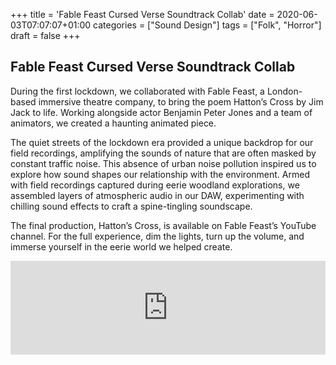+++
title = 'Fable Feast Cursed Verse Soundtrack Collab'
date = 2020-06-03T07:07:07+01:00
categories = ["Sound Design"]
tags = ["Folk", "Horror"]
draft = false
+++

## Fable Feast Cursed Verse Soundtrack Collab

During the first lockdown, we collaborated with Fable Feast, a London-based immersive theatre company, to bring the poem Hatton’s Cross by Jim Jack to life. Working alongside actor Benjamin Peter Jones and a team of animators, we created a haunting animated piece.

The quiet streets of the lockdown era provided a unique backdrop for our field recordings, amplifying the sounds of nature that are often masked by constant traffic noise. This absence of urban noise pollution inspired us to explore how sound shapes our relationship with the environment. Armed with field recordings captured during eerie woodland explorations, we assembled layers of atmospheric audio in our DAW, experimenting with chilling sound effects to craft a spine-tingling soundscape.

The final production, Hatton’s Cross, is available on Fable Feast’s YouTube channel. For the full experience, dim the lights, turn up the volume, and immerse yourself in the eerie world we helped create.

<iframe width="100%" src="https://www.youtube.com/embed/VRN3FsS-eDk?si=aw1Y0iki7TPlNJ28" title="YouTube video player" frameborder="0" allow="accelerometer; autoplay; clipboard-write; encrypted-media; gyroscope; picture-in-picture; web-share" referrerpolicy="strict-origin-when-cross-origin" allowfullscreen></iframe>


